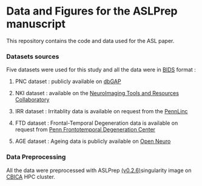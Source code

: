 # Data and Figures for the ASLPrep manuscript

This repository contains the code and data used for the ASL paper.

### Datasets sources

Five datasets were used for this study and all the data were in [BIDS](https://bids-specification.readthedocs.io/) format :

1. PNC dataset :  publicly available on [dbGAP](https://www.ncbi.nlm.nih.gov/projects/gap/cgi-bin/study.cgi?study_id=phs000607.v3.p2)

2. NKI dataset : available on  the [NeuroImaging Tools and Resources Collaboratory](http://fcon_1000.projects.nitrc.org/indi/pro/nki.html)

3. IRR dataset : Irritablity data is  available on request from the [PennLinc](www.pennlinc.io)

4. FTD dataset : Frontal-Temporal Degeneration data is available on request from [Penn Frontotemporal Degeneration Center](http://ftd.med.upenn.edu)

5. AGE dataset : Ageing data is publicly available on [Open Neuro](https://openneuro.org/datasets/ds000240/versions/00002)

### Data Preprocessing
All the data were preprocessed with ASLPrep [(v0.2.6)](doi:10.5281/zenodo.4313273)singularity image on [CBICA](https://www.med.upenn.edu/cbica/cubic.html) HPC cluster.

